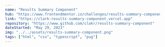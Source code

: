 ```yaml
---
name: "Results Summary Component"
hub: "https://www.frontendmentor.io/challenges/results-summary-component-CE_K6s0maV"
link: "https://clark-results-summary-component.vercel.app"
repository: "https://www.github.com/clakr/results-summary-component"
dateStarted: "May 29, 2023"
img: "../../assets/results-summary-component.png"
tags: ["html", "css", "typescript", "pug"]
---
```

